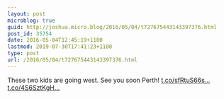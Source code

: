 ```yaml
---
layout: post
microblog: true
guid: http://joshua.micro.blog/2016/05/04/t727675443143397376.html
post_id: 35754
date: 2016-05-04T12:45:19+1100
lastmod: 2019-07-30T17:41:23+1100
type: post
url: /2016/05/04/t727675443143397376.html
---
```

These two kids are going west. See you soon Perth! [t.co/sfRtuS66s...](https://t.co/sfRtuS66sE) [t.co/4S6SztKgH...](https://t.co/4S6SztKgHm)
